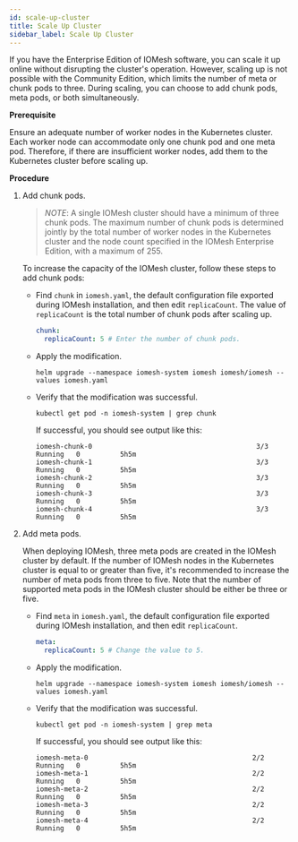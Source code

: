 ```yaml
---
id: scale-up-cluster
title: Scale Up Cluster
sidebar_label: Scale Up Cluster
---
```


If you have the Enterprise Edition of IOMesh software, you can scale it up online without disrupting the cluster's operation. However, scaling up is not possible with the Community Edition, which limits the number of meta or chunk pods to three. During scaling, you can choose to add chunk pods, meta pods, or both simultaneously.

**Prerequisite**

Ensure an adequate number of worker nodes in the Kubernetes cluster. Each worker node can accommodate only one chunk pod and one meta pod. Therefore, if there are insufficient worker nodes, add them to the Kubernetes cluster before scaling up.

**Procedure**

1. Add chunk pods.
  
   >_NOTE_: A single IOMesh cluster should have a minimum of three chunk pods. The maximum number of chunk pods is determined jointly by the total number of worker nodes in the Kubernetes cluster and the node count specified in the IOMesh Enterprise Edition, with a maximum of 255.
   
   To increase the capacity of the IOMesh cluster, follow these steps to add chunk pods:

   - Find `chunk` in `iomesh.yaml`, the default configuration file exported during IOMesh installation, and then edit `replicaCount`. The value of `replicaCount` is the total number of chunk pods after scaling up.
  
      ```yaml
      chunk:
        replicaCount: 5 # Enter the number of chunk pods.
      ```
   - Apply the modification.
    
      ```shell
      helm upgrade --namespace iomesh-system iomesh iomesh/iomesh --values iomesh.yaml
      ```
   - Verify that the modification was successful.
    
      ```shell
      kubectl get pod -n iomesh-system | grep chunk
      ```   
   
     If successful, you should see output like this:
      ```output
      iomesh-chunk-0                                         3/3     Running   0          5h5m
      iomesh-chunk-1                                         3/3     Running   0          5h5m
      iomesh-chunk-2                                         3/3     Running   0          5h5m
      iomesh-chunk-3                                         3/3     Running   0          5h5m
      iomesh-chunk-4                                         3/3     Running   0          5h5m
      ```

2. Add meta pods. 
   
	 When deploying IOMesh, three meta pods are created in the IOMesh cluster by default. If the number of IOMesh nodes in the Kubernetes cluster is equal to or greater than five, it's recommended to increase the number of meta pods from three to five. Note that the number of supported meta pods in the IOMesh cluster should be either be three or five.

   - Find `meta` in `iomesh.yaml`, the default configuration file exported during IOMesh installation, and then edit `replicaCount`.

      ```yaml
      meta:
        replicaCount: 5 # Change the value to 5.
      ```
   - Apply the modification.
      ```shell
      helm upgrade --namespace iomesh-system iomesh iomesh/iomesh --values iomesh.yaml
      ```
   - Verify that the modification was successful.

      ```shell
      kubectl get pod -n iomesh-system | grep meta
      ```

      If successful, you should see output like this:
      ```output
      iomesh-meta-0                                         2/2     Running   0          5h5m
      iomesh-meta-1                                         2/2     Running   0          5h5m
      iomesh-meta-2                                         2/2     Running   0          5h5m
      iomesh-meta-3                                         2/2     Running   0          5h5m
      iomesh-meta-4                                         2/2     Running   0          5h5m
      ```

